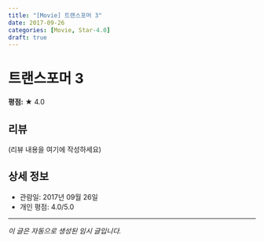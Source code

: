 ```yaml
---
title: "[Movie] 트랜스포머 3"
date: 2017-09-26
categories: [Movie, Star-4.0]
draft: true
---
```


# 트랜스포머 3

**평점:** ★ 4.0

## 리뷰

(리뷰 내용을 여기에 작성하세요)

## 상세 정보

- 관람일: 2017년 09월 26일
- 개인 평점: 4.0/5.0

---

*이 글은 자동으로 생성된 임시 글입니다.*
